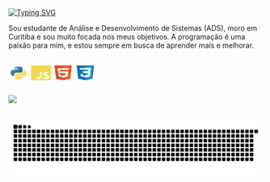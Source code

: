 <a href="https://git.io/typing-svg"><img src="https://readme-typing-svg.herokuapp.com?font=Fira+Code&weight=600&size=21&pause=1000&color=7CA8FFA1&center=falso&vCenter=falso&repeat=verdadeiro&random=verdadeiro&width=435&lines=✨Bem-vindo+ao+meu+GitHub!✨" alt="Typing SVG"  /></a>

<p align= "left" >
  Sou estudante de Análise e Desenvolvimento de Sistemas (ADS),
  moro em Curitiba e sou muito focada nos meus objetivos. 
  A programação é uma paixão para mim, e estou sempre em busca 
  de aprender mais e melhorar.
 </p>
 
<div style="display: inline_block"><br>
 <img align="center" alt="Rafa-Python" height="30" width="40" src="https://raw.githubusercontent.com/devicons/devicon/master/icons/python/python-original.svg">
   <img align="center" alt="Rafa-Js" height="30" width="40" src="https://raw.githubusercontent.com/devicons/devicon/master/icons/javascript/javascript-plain.svg">
  <img align="center" alt="Rafa-HTML" height="30" width="40" src="https://raw.githubusercontent.com/devicons/devicon/master/icons/html5/html5-original.svg">
  <img align="center" alt="Rafa-CSS" height="30" width="40" src="https://raw.githubusercontent.com/devicons/devicon/master/icons/css3/css3-original.svg">
 </div>

 ##
 <div> 
  <a href="https://www.linkedin.com/in/giovana-menezes-b012041b8" target="_blank"><img src="https://img.shields.io/badge/-LinkedIn-%230077B5?style=for-the-badge&logo=linkedin&logoColor=white" target="_blank"></a> 
 </div>

 ##
 
<picture align="center">
  <source media="(prefers-color-scheme: dark)" srcset="https://raw.githubusercontent.com/jhowvana/jhowvana/output/github-contribution-grid-snake-dark.svg">
  <source media="(prefers-color-scheme: light)" srcset="https://raw.githubusercontent.com/jhowvana/jhowvana/output/github-contribution-grid-snake-dark.svg">
  <img align="center" alt="github contribution grid snake animation" src="https://raw.githubusercontent.com/jhowvana/jhowvana/output/github-contribution-grid-snake.svg">
</picture>
